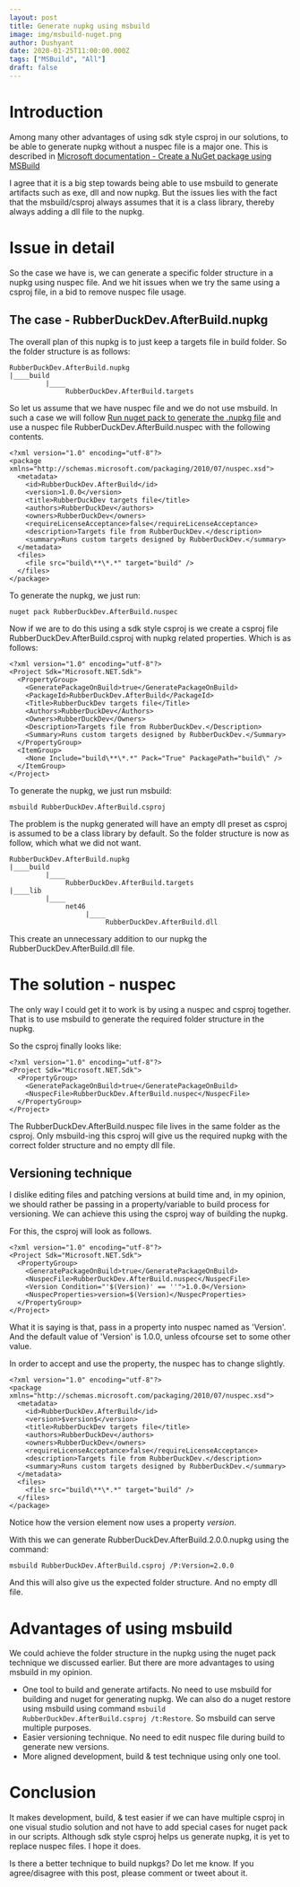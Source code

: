 ```yaml
---
layout: post
title: Generate nupkg using msbuild
image: img/msbuild-nuget.png
author: Dushyant
date: 2020-01-25T11:00:00.000Z
tags: ["MSBuild", "All"]
draft: false
---
```

# Introduction
Among many other advantages of using sdk style csproj in our solutions, to be able to generate nupkg without a nuspec file is a major one. This is described in [Microsoft documentation - Create a NuGet package using MSBuild](https://docs.microsoft.com/en-us/nuget/create-packages/creating-a-package-msbuild)

I agree that it is a big step towards being able to use msbuild to generate artifacts such as exe, dll and now nupkg. But the issues lies with the fact that the msbuild/csproj always assumes that it is a class library, thereby always adding a dll file to the nupkg.

# Issue in detail

So the case we have is, we can generate a specific folder structure in a nupkg using nuspec file. And we hit issues when we try the same using a csproj file, in a bid to remove nuspec file usage.

## The case - RubberDuckDev.AfterBuild.nupkg
The overall plan of this nupkg is to just keep a targets file in build folder.
So the folder structure is as follows:
```
RubberDuckDev.AfterBuild.nupkg
|____build
         |____
              RubberDuckDev.AfterBuild.targets
```

So let us assume that we have nuspec file and we do not use msbuild. In such a case we will follow [Run nuget pack to generate the .nupkg file](https://docs.microsoft.com/en-us/nuget/create-packages/creating-a-package#run-nuget-pack-to-generate-the-nupkg-file) and use a nuspec file RubberDuckDev.AfterBuild.nuspec with the following contents.

```
<?xml version="1.0" encoding="utf-8"?>
<package xmlns="http://schemas.microsoft.com/packaging/2010/07/nuspec.xsd">
  <metadata>
    <id>RubberDuckDev.AfterBuild</id>
    <version>1.0.0</version>
    <title>RubberDuckDev targets file</title>
    <authors>RubberDuckDev</authors>
    <owners>RubberDuckDev</owners>
    <requireLicenseAcceptance>false</requireLicenseAcceptance>
    <description>Targets file from RubberDuckDev.</description>
    <summary>Runs custom targets designed by RubberDuckDev.</summary>
  </metadata>
  <files>
    <file src="build\**\*.*" target="build" />
  </files>
</package>
```
To generate the nupkg, we just run:
```
nuget pack RubberDuckDev.AfterBuild.nuspec
```

Now if we are to do this using a sdk style csproj is we create a csproj file RubberDuckDev.AfterBuild.csproj with nupkg related properties. Which is as follows:
```
<?xml version="1.0" encoding="utf-8"?>
<Project Sdk="Microsoft.NET.Sdk">
  <PropertyGroup>
    <GeneratePackageOnBuild>true</GeneratePackageOnBuild>
    <PackageId>RubberDuckDev.AfterBuild</PackageId>
    <Title>RubberDuckDev targets file</Title>
    <Authors>RubberDuckDev</Authors>
    <Owners>RubberDuckDev</Owners>
    <Description>Targets file from RubberDuckDev.</Description>
    <Summary>Runs custom targets designed by RubberDuckDev.</Summary>
  </PropertyGroup>
  <ItemGroup>
    <None Include="build\**\*.*" Pack="True" PackagePath="build\" />
  </ItemGroup>
</Project>
```

To generate the nupkg, we just run msbuild:
```
msbuild RubberDuckDev.AfterBuild.csproj
```

The problem is the nupkg generated will have an empty dll preset as csproj is assumed to be a class library by default. So the folder structure is now as follow, which what we did not want.

```
RubberDuckDev.AfterBuild.nupkg
|____build
         |____
              RubberDuckDev.AfterBuild.targets
|____lib
         |____
              net46
                   |____
                        RubberDuckDev.AfterBuild.dll
```

This create an unnecessary addition to our nupkg the RubberDuckDev.AfterBuild.dll file.

# The solution - nuspec
The only way I could get it to work is by using a nuspec and csproj together. That is to use msbuild to generate the required folder structure in the nupkg.

So the csproj finally looks like:
```
<?xml version="1.0" encoding="utf-8"?>
<Project Sdk="Microsoft.NET.Sdk">
  <PropertyGroup>
    <GeneratePackageOnBuild>true</GeneratePackageOnBuild>
    <NuspecFile>RubberDuckDev.AfterBuild.nuspec</NuspecFile>
  </PropertyGroup>
</Project>
```
The RubberDuckDev.AfterBuild.nuspec file lives in the same folder as the csproj. Only msbuild-ing this csproj will give us the required nupkg with the correct folder structure and no empty dll file.

## Versioning technique
I dislike editing files and patching versions at build time and, in my opinion, we should rather be passing in a property/variable to build process for versioning. We can achieve this using the csproj way of building the nupkg.

For this, the csproj will look as follows.
```
<?xml version="1.0" encoding="utf-8"?>
<Project Sdk="Microsoft.NET.Sdk">
  <PropertyGroup>
    <GeneratePackageOnBuild>true</GeneratePackageOnBuild>
    <NuspecFile>RubberDuckDev.AfterBuild.nuspec</NuspecFile>
    <Version Condition="'$(Version)' == ''">1.0.0</Version>
    <NuspecProperties>version=$(Version)</NuspecProperties>
  </PropertyGroup>
</Project>
```
What it is saying is that, pass in a property into nuspec named as 'Version'. And the default value of 'Version' is 1.0.0, unless ofcourse set to some other value.

In order to accept and use the property, the nuspec has to change slightly.
```
<?xml version="1.0" encoding="utf-8"?>
<package xmlns="http://schemas.microsoft.com/packaging/2010/07/nuspec.xsd">
  <metadata>
    <id>RubberDuckDev.AfterBuild</id>
    <version>$version$</version>
    <title>RubberDuckDev targets file</title>
    <authors>RubberDuckDev</authors>
    <owners>RubberDuckDev</owners>
    <requireLicenseAcceptance>false</requireLicenseAcceptance>
    <description>Targets file from RubberDuckDev.</description>
    <summary>Runs custom targets designed by RubberDuckDev.</summary>
  </metadata>
  <files>
    <file src="build\**\*.*" target="build" />
  </files>
</package>
```
Notice how the version element now uses a property $version$.

With this we can generate RubberDuckDev.AfterBuild.2.0.0.nupkg using the command:
```
msbuild RubberDuckDev.AfterBuild.csproj /P:Version=2.0.0
```
And this will also give us the expected folder structure. And no empty dll file.

# Advantages of using msbuild
We could achieve the folder structure in the nupkg using the nuget pack technique we discussed earlier. But there are more advantages to using msbuild in my opinion.

- One tool to build and generate artifacts. No need to use msbuild for building and nuget for generating nupkg. We can also do a nuget restore using msbuild using command `msbuild RubberDuckDev.AfterBuild.csproj /t:Restore`. So msbuild can serve multiple purposes.
- Easier versioning technique. No need to edit nuspec file during build to generate new versions.
- More aligned development, build & test technique using only one tool.

# Conclusion
It makes development, build, & test easier if we can have multiple csproj in one visual studio solution and not have to add special cases for nuget pack in our scripts. Although sdk style csproj helps us generate nupkg, it is yet to replace nuspec files. I hope it does.

Is there a better technique to build nupkgs? Do let me know.
If you agree/disagree with this post, please comment or tweet about it.